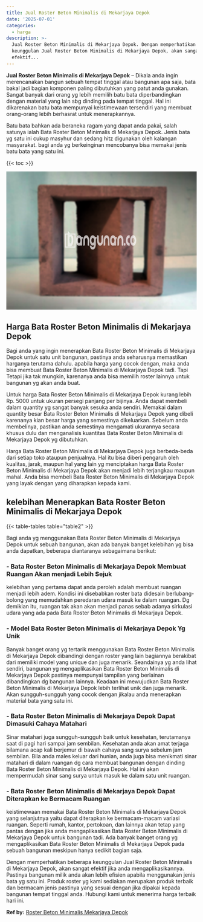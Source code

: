 ```yaml
---
title: Jual Roster Beton Minimalis di Mekarjaya Depok
date: '2025-07-01'
categories:
  - harga
description: >-
  Jual Roster Beton Minimalis di Mekarjaya Depok. Dengan memperhatikan beberapa
  keunggulan Jual Roster Beton Minimalis di Mekarjaya Depok, akan sangat
  efektif...
---
```


**Jual Roster Beton Minimalis di Mekarjaya Depok** – Dikala anda ingin merencanakan bangun sebuah tempat tinggal atau bangunan apa saja, bata bakal jadi bagian komponen paling dibutuhkan yang patut anda gunakan. Sangat banyak dari orang yg lebih memilih batu bata diperbandingkan dengan material yang lain sbg dinding pada tempat tinggal. Hal ini dikarenakan batu bata mempunyai keistimewaan tersendiri yang membuat orang-orang lebih berhasrat untuk menerapkannya.

Batu bata bahkan ada beraneka ragam yang dapat anda pakai, salah satunya ialah Bata Roster Beton Minimalis di Mekarjaya Depok. Jenis bata yg satu ini cukup masyhur dan sedang hitz digunakan oleh kalangan masyarakat. bagi anda yg berkeinginan mencobanya bisa memakai jenis batu bata yang satu ini.

{{< toc >}}

![Jual Roster Beton Minimalis di Mekarjaya Depok](/images/bata-roster-minimalis-38.png)

## Harga Bata Roster Beton Minimalis di Mekarjaya Depok

Bagi anda yang ingin menerapkan Bata Roster Beton Minimalis di Mekarjaya Depok untuk satu unit bangunan, pastinya anda seharusnya memastikan harganya terutama dahulu. apabila harga yang cocok dengan, maka anda bisa membuat Bata Roster Beton Minimalis di Mekarjaya Depok tadi. Tapi Tetapi jika tak mungkin, karenanya anda bisa memilih roster lainnya untuk bangunan yg akan anda buat.

Untuk harga Bata Roster Beton Minimalis di Mekarjaya Depok kurang lebih Rp. 5000 untuk ukuran persegi panjang per bijinya. Anda dapat membeli dalam quantity yg sangat banyak sesuka anda sendiri. Memakai dalam quantity besar Bata Roster Beton Minimalis di Mekarjaya Depok yang dibeli karenanya kian besar harga yang semestinya dikeluarkan. Sebelum anda membelinya, pastikan anda semestinya mengamati ukurannya secara khusus dulu dan menganalisis kuantitas Bata Roster Beton Minimalis di Mekarjaya Depok yg dibutuhkan.

Harga Bata Roster Beton Minimalis di Mekarjaya Depok juga berbeda-beda dari setiap toko ataupun penjualnya. Hal itu bisa diberi pengaruh oleh kualitas, jarak, maupun hal yang lain yg menciptakan harga Bata Roster Beton Minimalis di Mekarjaya Depok akan menjadi lebih terjangkau maupun mahal. Anda bisa membeli Bata Roster Beton Minimalis di Mekarjaya Depok yang layak dengan yang diharapkan kepada kami.

## kelebihan Menerapkan Bata Roster Beton Minimalis di Mekarjaya Depok

{{< table-tables table="table2" >}}

Bagi anda yg menggunakan Bata Roster Beton Minimalis di Mekarjaya Depok untuk sebuah bangunan, akan ada banyak banget kelebihan yg bisa anda dapatkan, beberapa diantaranya sebagaimana berikut:

### \- Bata Roster Beton Minimalis di Mekarjaya Depok Membuat Ruangan Akan menjadi Lebih Sejuk

kelebihan yang pertama dapat anda peroleh adalah membuat ruangan menjadi lebih adem. Kondisi ini disebabkan roster bata didesain berlubang-bolong yang memudahkan peredaran udara masuk ke dalam ruangan. Dg demikian itu, ruangan tak akan akan menjadi panas sebab adanya sirkulasi udara yang ada pada Bata Roster Beton Minimalis di Mekarjaya Depok.

### \- Model Bata Roster Beton Minimalis di Mekarjaya Depok Yg Unik

Banyak banget orang yg tertarik menggunakan Bata Roster Beton Minimalis di Mekarjaya Depok dibandingi dengan roster yang lain bagiannya berakibat dari memiliki model yang unique dan juga menarik. Seandainya yg anda lihat sendiri, bangunan yg mengaplikasikan Bata Roster Beton Minimalis di Mekarjaya Depok pastinya mempunyai tampilan yang berlainan dibandingkan dg bangunan lainnya. Keadaan ini mewujudkan Bata Roster Beton Minimalis di Mekarjaya Depok lebih terlihat unik dan juga menarik. Akan sungguh-sungguh yang cocok dengan jikalau anda menerapkan material bata yang satu ini.

### \- Bata Roster Beton Minimalis di Mekarjaya Depok Dapat Dimasuki Cahaya Matahari

Sinar matahari juga sungguh-sungguh baik untuk kesehatan, terutamanya saat di pagi hari sampai jam sembilan. Kesehatan anda akan amat terjaga bilamana acap kali berjemur di bawah cahaya sang surya sebelum jam sembilan. Bila anda males keluar dari hunian, anda juga bisa menikmati sinar matahari di dalam ruangan dg cara membuat bangunan dengan dinding Bata Roster Beton Minimalis di Mekarjaya Depok. Hal ini akan mempermudah sinar sang surya untuk masuk ke dalam satu unit ruangan.

### \- Bata Roster Beton Minimalis di Mekarjaya Depok Dapat Diterapkan ke Bermacam Ruangan

keistimewaan memakai Bata Roster Beton Minimalis di Mekarjaya Depok yang selanjutnya yaitu dapat diterapkan ke bermacam-macam variasi ruangan. Seperti rumah, kantor, pertokoan, dan lainnya akan tetap yang pantas dengan jika anda mengaplikasikan Bata Roster Beton Minimalis di Mekarjaya Depok untuk bangunan tadi. Ada banyak banget orang yg mengaplikasikan Bata Roster Beton Minimalis di Mekarjaya Depok pada sebuah bangunan meskipun hanya sedikit bagian saja.

Dengan memperhatikan beberapa keunggulan Jual Roster Beton Minimalis di Mekarjaya Depok, akan sangat efektif jika anda mengaplikasikannya. Pastinya bangunan milik anda akan lebih efisien apabila menggunakan jenis bata yg satu ini. Produk roster yg kami sediakan merupakan produk terbaik dan bermacam jenis pastinya yang sesuai dengan jika dipakai kepada bangunan tempat tinggal anda. Hubungi kami untuk menerima harga terbaik hari ini.

**Ref by:** [Roster Beton Minimalis Mekarjaya Depok](https://id.wikipedia.org/wiki/Roster)

